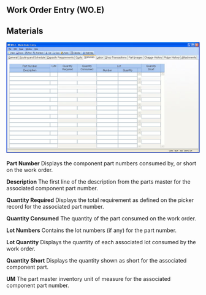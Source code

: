 ##  Work Order Entry (WO.E)

<PageHeader />

##  Materials

![](./WO-E-5.jpg)

**Part Number** Displays the component part numbers consumed by, or short on
the work order.  
  
**Description** The first line of the description from the parts master for
the associated component part number.  
  
**Quantity Required** Displays the total requirement as defined on the picker
record for the associated part number.  
  
**Quantity Consumed** The quantity of the part consumed on the work order.  
  
**Lot Numbers** Contains the lot numbers (if any) for the part number.  
  
**Lot Quantity** Displays the quantity of each associated lot consumed by the
work order.  
  
**Quantity Short** Displays the quantity shown as short for the associated
component part.  
  
**UM** The part master inventory unit of measure for the associated component
part number.  
  
  
<badge text= "Version 8.10.57" vertical="middle" />

<PageFooter />